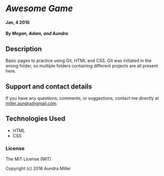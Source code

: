 # _Awesome Game_

#### Jan, 4 2016

#### By _**Megan, Adam, and Aundra**_

## Description
Basic pages to practice using Git, HTML and CSS. Git was initiated in the wrong folder, so multiple folders containing different projects are all present here.


## Support and contact details

If you have any questions, comments, or suggestions, contact me directly at miller.aundra@gmail.com.

## Technologies Used

* HTML
* CSS

### License

The MIT License (MIT)

Copyright (c) 2016 Aundra Miller
